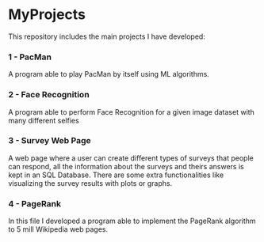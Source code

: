 # MyProjects

This repository includes the main projects I have developed:

### 1 - PacMan

A program able to play PacMan by itself using ML algorithms.

### 2 - Face Recognition

A program able to perform Face Recognition for a given image dataset with many different selfies

### 3 - Survey Web Page

A web page where a user can create different types of surveys that people can respond, all the information about the surveys and theirs answers is kept in an SQL Database. There are some extra functionalities like visualizing the survey results with plots or graphs.

### 4 - PageRank 

In this file I developed a program able to implement the PageRank algorithm to 5 mill Wikipedia web pages. 
